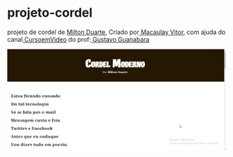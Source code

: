 <h1> projeto-cordel</h1>
 <p>projeto de cordel de <a href="https://www.recantodasletras.com.br/poesias/3186743" target="_blank">Milton Duarte</a>, Criado por<a href="https://github.com/MacaulayVitor" target="_blank"> Macaulay Vitor</a>, com ajuda do canal<a href="https://www.youtube.com/c/CursoemV%C3%ADdeo" target="_blank"> CursoemVideo</a> do prof:<a href="https://github.com/gustavoguanabara" target="_blank"> Gustavo Guanabara</a> </p>

 <p align="center">
 <img alt="Demo" src="./Animação.gif">
</p>